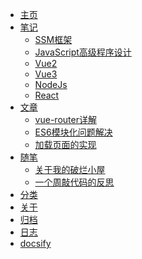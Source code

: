 * [主页](/)
* [笔记](/)
    * [SSM框架](notes/SSM框架.md)
    * [JavaScript高级程序设计](notes/JavaScript高级程序设计.md)
    * [Vue2](notes/Vue2.md)
    * [Vue3](notes/Vue3.md)
    * [NodeJs](notes/Nodejs.md)
    * [React](notes/React.md)
* [文章]()
  * [vue-router详解](article/2022/front-end/vue-router详解.md)
  * [ES6模块化问题解决](article/2022/front-end/ES6模块化问题解决.md)
  * [加载页面的实现](article/2022/front-end/加载页面的实现.md)
* [随笔](/)
  * [关于我的破烂小屋](life/2022/home.md)
  * [一个周敲代码的反思](life/2022/一个周敲代码的反思.md)
* [分类]()
* [关于](about/about-me.md)
* [归档](timeLine/README.md)
* [日志](log/README.md)
* [docsify](https://docsify.js.org/#/)
